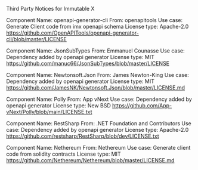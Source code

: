 Third Party Notices for Immutable X

Component Name: openapi-generator-cli
From: openapitools
Use case: Generate Client code from imx openapi schema
License type: Apache-2.0 https://github.com/OpenAPITools/openapi-generator-cli/blob/master/LICENSE

Component Name: JsonSubTypes
From: Emmanuel Counasse
Use case: Dependency added by openapi generator 
License type: MIT https://github.com/manuc66/JsonSubTypes/blob/master/LICENSE

Component Name: Newtonsoft.Json
From: James Newton-King
Use case: Dependency added by openapi generator 
License type: MIT https://github.com/JamesNK/Newtonsoft.Json/blob/master/LICENSE.md

Component Name: Polly
From: App vNext
Use case: Dependency added by openapi generator 
License type: New BSD https://github.com/App-vNext/Polly/blob/main/LICENSE.txt

Component Name: RestSharp
From: .NET Foundation and Contributors
Use case: Dependency added by openapi generator 
License type: Apache-2.0 https://github.com/restsharp/RestSharp/blob/dev/LICENSE.txt

Component Name: Nethereum
From: Nethereum
Use case: Generate client code from solidity contracts
License type: MIT https://github.com/Nethereum/Nethereum/blob/master/LICENSE.md